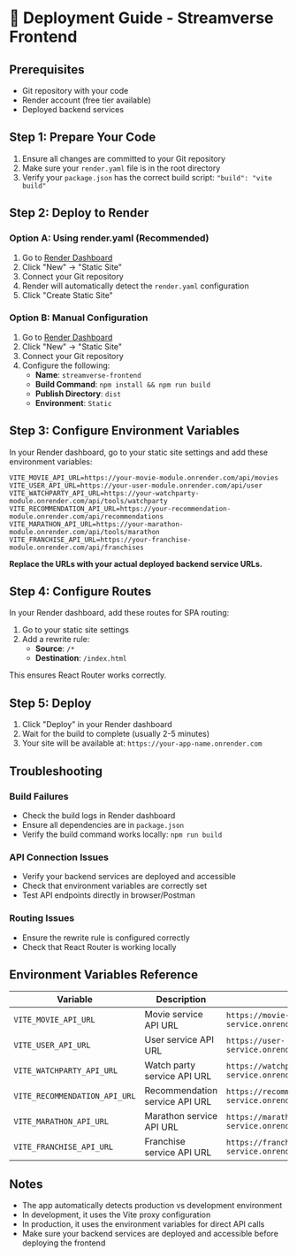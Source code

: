 # 🚀 Deployment Guide - Streamverse Frontend

## Prerequisites
- Git repository with your code
- Render account (free tier available)
- Deployed backend services

## Step 1: Prepare Your Code
1. Ensure all changes are committed to your Git repository
2. Make sure your `render.yaml` file is in the root directory
3. Verify your `package.json` has the correct build script: `"build": "vite build"`

## Step 2: Deploy to Render

### Option A: Using render.yaml (Recommended)
1. Go to [Render Dashboard](https://dashboard.render.com/)
2. Click "New" → "Static Site"
3. Connect your Git repository
4. Render will automatically detect the `render.yaml` configuration
5. Click "Create Static Site"

### Option B: Manual Configuration
1. Go to [Render Dashboard](https://dashboard.render.com/)
2. Click "New" → "Static Site"
3. Connect your Git repository
4. Configure the following:
   - **Name**: `streamverse-frontend`
   - **Build Command**: `npm install && npm run build`
   - **Publish Directory**: `dist`
   - **Environment**: `Static`

## Step 3: Configure Environment Variables

In your Render dashboard, go to your static site settings and add these environment variables:

```
VITE_MOVIE_API_URL=https://your-movie-module.onrender.com/api/movies
VITE_USER_API_URL=https://your-user-module.onrender.com/api/user
VITE_WATCHPARTY_API_URL=https://your-watchparty-module.onrender.com/api/tools/watchparty
VITE_RECOMMENDATION_API_URL=https://your-recommendation-module.onrender.com/api/recommendations
VITE_MARATHON_API_URL=https://your-marathon-module.onrender.com/api/tools/marathon
VITE_FRANCHISE_API_URL=https://your-franchise-module.onrender.com/api/franchises
```

**Replace the URLs with your actual deployed backend service URLs.**

## Step 4: Configure Routes

In your Render dashboard, add these routes for SPA routing:

1. Go to your static site settings
2. Add a rewrite rule:
   - **Source**: `/*`
   - **Destination**: `/index.html`

This ensures React Router works correctly.

## Step 5: Deploy

1. Click "Deploy" in your Render dashboard
2. Wait for the build to complete (usually 2-5 minutes)
3. Your site will be available at: `https://your-app-name.onrender.com`

## Troubleshooting

### Build Failures
- Check the build logs in Render dashboard
- Ensure all dependencies are in `package.json`
- Verify the build command works locally: `npm run build`

### API Connection Issues
- Verify your backend services are deployed and accessible
- Check that environment variables are correctly set
- Test API endpoints directly in browser/Postman

### Routing Issues
- Ensure the rewrite rule is configured correctly
- Check that React Router is working locally

## Environment Variables Reference

| Variable | Description | Example |
|----------|-------------|---------|
| `VITE_MOVIE_API_URL` | Movie service API URL | `https://movie-service.onrender.com/api/movies` |
| `VITE_USER_API_URL` | User service API URL | `https://user-service.onrender.com/api/user` |
| `VITE_WATCHPARTY_API_URL` | Watch party service API URL | `https://watchparty-service.onrender.com/api/tools/watchparty` |
| `VITE_RECOMMENDATION_API_URL` | Recommendation service API URL | `https://recommendation-service.onrender.com/api/recommendations` |
| `VITE_MARATHON_API_URL` | Marathon service API URL | `https://marathon-service.onrender.com/api/tools/marathon` |
| `VITE_FRANCHISE_API_URL` | Franchise service API URL | `https://franchise-service.onrender.com/api/franchises` |

## Notes
- The app automatically detects production vs development environment
- In development, it uses the Vite proxy configuration
- In production, it uses the environment variables for direct API calls
- Make sure your backend services are deployed and accessible before deploying the frontend
